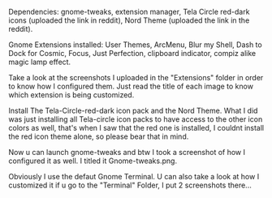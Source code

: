 Dependencies: gnome-tweaks, extension manager, Tela Circle red-dark icons (uploaded the link in reddit), Nord Theme (uploaded the link in the reddit).

Gnome Extensions installed: User Themes, ArcMenu, Blur my Shell, Dash to Dock for Cosmic, Focus, Just Perfection, clipboard indicator, compiz alike magic lamp effect.

Take a look at the screenshots I uploaded in the "Extensions" folder in order to know how I configured them. Just read the title of each image to know which extension is being customized.

Install The Tela-Circle-red-dark icon pack and the Nord Theme. What I did was just installing all Tela-circle icon packs to have access to the other icon colors as well, that's when I saw that the red one is installed, I couldnt install the red icon theme alone, so please bear that in mind.

Now u can launch gnome-tweaks and btw I took a screenshot of how I configured it as well. I titled it Gnome-tweaks.png.

Obviously I use the defaut Gnome Terminal. U can also take a look at how I customized it if u go to the "Terminal" Folder, I put 2 screenshots there...
